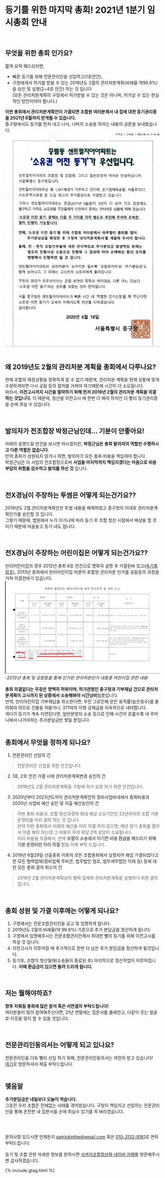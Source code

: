 # 등기를 위한 마지막 총회! 2021년 1분기 임시총회 안내
  
<br />
  
## 무엇을 위한 총회 인가요?
짧게 요약 해드리자면,
* 빠른 등기를 위해 전문관리인을 선임하고(1호안건),  
* 구청에게서 허가를 받을 수 있는 2019년도 2월의 관리처분계획(비례율 약96.9%)을 승인 및 실행(2~4호 안건) 하는 것 입니다  
(모든 관리처분계획이 구청에서 허가받을 수 있는 것은 아니며, 허가날 수 있는 현실적인 방안이어야 합니다.)  
  
**이번 총회에서 관리처분계획안이 가결되면 조합원 여러분께서 내 집에 대한 등기권리증을 2021년 6월까지 받게될 수 있습니다.**  
중구청에서도 등기를 먼저 내고 나서, 나머지 소송을 하라는 내용의 공문을 보내왔습니다.
![중구청 공문](/document.png)  
<br />
  
## 왜 2019년도 2월의 관리처분 계획을 총회에서 다루나요?
현재 조합의 재정상황을 정확하게 알 수 없기 때문에, 관리처분 계획을 현재 상황에 맞게 수정하게되면 다시 공람 등의 절차를 거쳐야 하기때문에 시간이 더 소요됩니다.  
따라서, **이전고시까지 시간을 절약하기 위해 먼저 2019년 2월의 관리처분 계획을 의결 하는 것입니다.** 이 때문에, 정산을 이전고시 때 한번 더 해야 하지만 더 빨리 등기권리증을 손에 쥐실 수 있습니다.
  
<br />
  
## 발의자가 전조합장 박정근님인데... 기분이 안좋아요!
아래의 설명드릴 안건을 보시면 아시겠지만, **박정근님은 총회 발의자의 역할만 수행하시고 다른 역할은 없습니다**.    
만약 총회가 성원되지 않거나 하면, 발의자가 모든 총회 비용을 책임져야 합니다.  
박정근님은 이 사업의 전조합장으로써 **사업을 마지막까지 책임지겠다는 마음으로 비용부담의 위험을 감수하고 발의를 하신 것** 입니다.  
  
<br />


## 전X경님이 주장하는 투썸은 어떻게 되는건가요??
2019년도 2월 관리처분계획안은 투썸 내용을 배제하였고 중구청이 이대로 관리처분계획인가를 승인할 것 입니다.  
그렇기 때문에, 법원에서 누가 이기냐에 따라 등기 후 조합 청산 시점에서 배상을 할 것이기 때문에 마음놓고 등기 내도 됩니다.  

<br />


## 전X경님이 주장하는 어린이집은 어떻게 되는건가요??
만리어린이집의 경우 2012년 총회 6호 안건으로 명확히 설명 후 가결된바 있고(<a id="raw-url" href="https://raw.githubusercontent.com/patrickinthe/Conference2021/master/MA2120517.pdf" download>속기록 참조</a>), 2013년 총회에서 만리어린이집 처분이 포함된 관리처분 인가를 공람등의 과정을 거쳐 의결한바가 있습니다.  
![2014년 인가된 관리처분 인가 내용](/2014daycarecenter.jpg)  
_-2013년 총회 및 공람등을 통해 인가된 관리처분인가 내용중 어린이집 관련 내용-_  
<br />
**총회 의결없다는 주장은 명백히 허위이며, 허가관청인 중구청과 기부채납 건으로 관리처분계획이 고시까지 된 상황에서 소송해봐야 시간낭비**일뿐입니다.  
만약, 만리어린이집 기부채납을 취소한다면, 우린 그로인해 얻은 용적률(높은층수)를 돌려줘야 하므로 건물을 허물거나, 371억의 이행 강제금을 지속적으로 내야합니다.  
게다가 등기가 계속 지연된다면, 일반분양자 소송 등으로 인해 시간이 흐를수록 내 주머니에서 나가야하는 추가분담금만 쌓일 뿐입니다.  
<br />
  
  
## 총회에서 무엇을 정하게 되나요?
1. 전문관리인 선임의 건  
>  전문관리인 선임을 위한 안건입니다.  
  
2. 1호, 2호 안건 가결 시에 관리처분계획변경 승인의 건  
>  2019년도 2월 관리처분계획을 구청에 허가 요청 하기 위한 안건입니다.  
  
3. 2020년부터 2023년도까지 관리처분계획안의 정비사업비내에서 총회비용과 2020년 사업비 예산 승인 및 지출 예산승인의 건  
>  이번 총회 비용과, 조합 청산과정의 최대 예상 소요기간인 23년까지의 조합 기본 운영비를 미리 결의 하는 것 입니다.  
>  만약 이번 총회에서 미래의 예산을 미리 의결 하지 않으면, 매년 정기 총회를 열어서 의결 해야 하는데 그 비용이 무려 회당 2억 상당이 소요됩니다.  
>  미리 비용을 의결해서, 만약 **조합이 소송에서 이기면 비용 환급을 해드리기 위해 기본 운영비만 미리 의결** 함을 이해 부탁 드립니다.  
  
4. 2019년 6월29일 선출총회 이후의 모든 조합총회에서 상정되어 해임 가결되었다고 한 모든 협력업체(정비업체 루비콘, 법무법인 법조, 법무세무법인 이레 등) 등에 대한 모든 총회 결의 취소의 건  
>  2019년 2월 관리처분계획상의 협력 업체와 관리처분계획을 실행하기 위한 결의 입니다.  
  
<br />
  
## 총회 성원 및 가결 이후에는 어떻게 되나요?
1. 구청에서는 전문조합관리인을 공고 및 임명하게 됩니다.  
2. 2019년도 2월의 비례율(약 96.9%) 기준으로 추가 분담금을 정산하게 됩니다.  
3. 구청에서 임명해주시는 전문조합관리인께서 최대한 빨리 등기를 위해 이전고시를 하실 것 입니다.  
4. 이전고시가 이루어질 때 추가적으로 한번 더 남은 추가 분담금을 정산하게 될것입니다.  
5. 등기후, 조합이 청산될때(소송들이 종료된 후) 마지막으로 정산작업이 이루어집니다. **이때 환급금이 있으면 돌려 드리게 됩니다.**  
  
<br />

## 저는 뭘해야하죠?
**향후 치뤄질 총회에 많은 참석 혹은 서면결의 부탁드립니다!**  
여러분들이 많이 참여해주신다면, 21년 연말에는 집문서를 품에안고, 다같이 웃는 얼굴로 이웃을 맞이 할 수 있을 것입니다.
  
<br />

## 전문관리인동의서는 어떻게 되고 있나요?
전문관리인을 더욱 빨리 선임 하기 위해,  전문관리인동의서는 여전히 받고 있습니다!  
[여기](https://bit.ly/3gvIKiR)로 방문하셔서 제출 부탁드립니다.
<br />
<br />

## 맺음말
**추가분담금은 내일보다 오늘이 적습니다.**  
그동안 우리 조합은 전례없는 사태를 겪어왔습니다. 구청이 책임지고 선임하는 전문관리인을 통해 온전한 내 집문서를 손에 쥐실수 있기를 꼭 바라겠습니다.  

<br />
<br />

문의사항 있으시면 언제든지 <a href="mailto:patrickinthe@gmail.com">patrickinthe@gmail.com</a> 혹은 [010-3132-9161](tel:01031329161)로 연락 부탁드립니다.  
<br />
등기 및 조합 관련 자세한 정보를 원하시면 [서센자조합정상화 네이버 카페](https://cafe.naver.com/seosenzxi)를 방문해주시면 감사하겠습니다. 
<br />


{% include gtag.html %}
